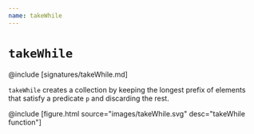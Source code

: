 ```yaml
---
name: takeWhile
---
```


# `takeWhile`

@include [signatures/takeWhile.md]

`takeWhile` creates a collection by keeping the longest prefix of elements that satisfy a predicate `p` and discarding the rest.

@include [figure.html source="images/takeWhile.svg" desc="takeWhile function"]
